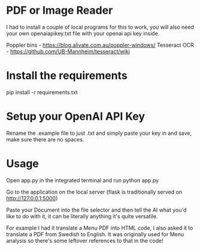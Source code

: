 # PDF or Image Reader

I had to install a couple of local programs for this to work, you will also need your own openaiapikey.txt file with your openai api key inside.

Poppler bins - https://blog.alivate.com.au/poppler-windows/
Tesseract OCR - https://github.com/UB-Mannheim/tesseract/wiki

# Install the requirements
pip install -r requirements.txt

# Setup your OpenAI API Key

Rename the .example file to just .txt and simply paste your key in and save, make sure there are no spaces.

# Usage

Open app.py in the integrated terminal and run python app.py

Go to the application on the local server (flask is traditionally served on http://127.0.0.1:5000)

Paste your Document into the file selector and then tell the AI what you'd like to do with it, it can be literally anything it's quite versatile.

For example I had it translate a Menu PDF into HTML code, I also asked it to translate a PDF from Swedish to English. It was originally used for Menu analysis so there's some leftover references to that in the code!